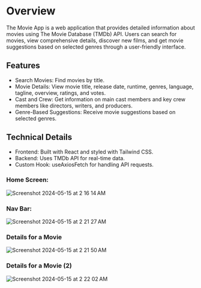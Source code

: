 # Overview
The Movie App is a web application that provides detailed information about movies using The Movie Database (TMDb) API. Users can search for movies, view comprehensive details, discover new films, and get movie suggestions based on selected genres through a user-friendly interface.

## Features
* Search Movies: Find movies by title.
* Movie Details: View movie title, release date, runtime, genres, language, tagline, overview, ratings, and votes.
* Cast and Crew: Get information on main cast members and key crew members like directors, writers, and producers.
* Genre-Based Suggestions: Receive movie suggestions based on selected genres.

## Technical Details
* Frontend: Built with React and styled with Tailwind CSS.
* Backend: Uses TMDb API for real-time data.
* Custom Hook: useAxiosFetch for handling API requests.

### Home Screen:

![Screenshot 2024-05-15 at 2 16 14 AM](https://github.com/ismailtaher/movie-app-react/assets/57496063/b32a5773-d0de-4c0b-a9c9-d0224ffc50df)

### Nav Bar:

![Screenshot 2024-05-15 at 2 21 27 AM](https://github.com/ismailtaher/movie-app-react/assets/57496063/f2ed600c-1c70-460f-8fee-6867987e76ca)

### Details for a Movie

![Screenshot 2024-05-15 at 2 21 50 AM](https://github.com/ismailtaher/movie-app-react/assets/57496063/afc4cf4f-4b56-4846-98d0-4d55c72d29cb)

### Details for a Movie (2)

![Screenshot 2024-05-15 at 2 22 02 AM](https://github.com/ismailtaher/movie-app-react/assets/57496063/31dbec41-8fe5-4dad-9927-d919ff192a90)


